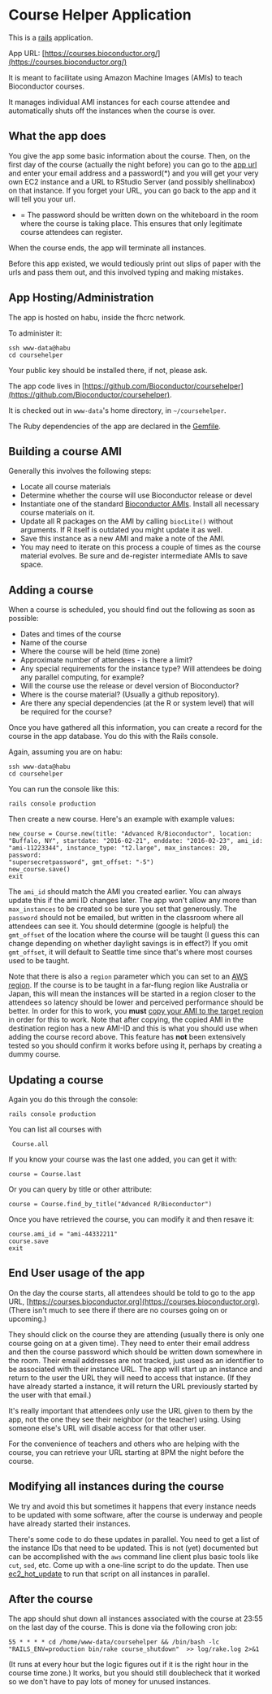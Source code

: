 # Course Helper Application

This is a [rails](http://rubyonrails.org/) application.

App URL: [https://courses.bioconductor.org/](https://courses.bioconductor.org/)

It is meant to facilitate using Amazon Machine Images (AMIs) to
teach Bioconductor courses.

It manages individual AMI instances for each course attendee and
automatically shuts off the instances when the course is over.

## What the app does

You give the app some basic information about the course.
Then, on the first day of the course (actually the night before)
you can go to the [app url](https://courses.bioconductor.org/)
and enter your email address and a password(*) and you will get
your very own EC2 instance and a URL to RStudio Server
(and possibly shellinabox) on that instance. If you forget
your URL, you can go back to the app and it will tell you
your url. 

* = The password should be written down on the whiteboard
in the room where the course is taking place. This ensures
that only legitimate course attendees can register.

When the course ends, the app will terminate all instances.

Before this app existed, we would tediously print out slips of
paper with the urls and pass them out, and this involved
typing and making mistakes.




## App Hosting/Administration

The app is hosted on habu, inside the fhcrc network.

To administer it:

    ssh www-data@habu
    cd coursehelper

Your public key should be installed there, if not, please ask.

The app code lives in [https://github.com/Bioconductor/coursehelper](https://github.com/Bioconductor/coursehelper).

It is checked out in `www-data`'s  home directory, in 
`~/coursehelper`.

The Ruby dependencies of the app are declared in the
[Gemfile](Gemfile).

## Building a course AMI

Generally this involves the following steps:

* Locate all course materials
* Determine whether the course will use Bioconductor release or devel
* Instantiate one of the standard
  [Bioconductor AMIs](http://www.bioconductor.org/help/bioconductor-cloud-ami/#ami_ids). Install all necessary course materials on it.
* Update all R packages on the AMI by calling `biocLite()` without
  arguments. If R itself is outdated you might update it as well.
* Save this instance as a new AMI and make a note of the AMI.
* You may need to iterate on this process a couple
  of times as the course material evolves. Be sure and
  de-register intermediate AMIs to save space.

## Adding a course

When a course is scheduled, you should find out the following
as soon as possible:

* Dates and times of the course
* Name of the course
* Where the course will be held (time zone)
* Approximate number of attendees - is there a limit?
* Any special requirements for the instance type? Will attendees
  be doing any parallel computing, for example?
* Will the course use the release or devel version of Bioconductor?
* Where is the course material? (Usually a github repository).
* Are there any special dependencies (at the R or system level)
  that will be required for the course?

Once you have gathered all this information, you can create a
record for the course in the app database. You do this with the 
Rails console. 

Again, assuming you are on habu:

    ssh www-data@habu
    cd coursehelper

You can run the console like this:

	rails console production

Then create a new course. Here's an example with example values:

    new_course = Course.new(title: "Advanced R/Bioconductor", location: 
    "Buffalo, NY", startdate: "2016-02-21", enddate: "2016-02-23", ami_id: 
    "ami-11223344", instance_type: "t2.large", max_instances: 20, password:
    "supersecretpassword", gmt_offset: "-5")
    new_course.save()
    exit


The `ami_id` should match the AMI you created earlier. You can always
update this if the ami ID changes later. The app won't allow any more
than `max_instances` to be created so be sure you set that generously.
The `password` should not be emailed, but written in the classroom
where all attendees can see it. You should determine (google is helpful)
the `gmt_offset` of the location where the course will be taught (I
guess this can change depending on whether daylight savings is in effect?)
If you omit `gmt_offset`, it will default to Seattle time since
that's where most courses used to be taught.

Note that there is also a `region` parameter which you can
set to an [AWS region](https://docs.aws.amazon.com/AWSEC2/latest/UserGuide/using-regions-availability-zones.html).
If the course is to be taught in a far-flung region 
like Australia or Japan, this will mean the instances will
be started in a region closer to the attendees so 
latency should be lower and perceived
performance should be better. In order for this to work,
you **must** 
[copy your AMI to the target region](https://docs.aws.amazon.com/AWSEC2/latest/UserGuide/CopyingAMIs.html)
in order for this to work. Note that after copying, the copied
AMI in the destination region has a new AMI-ID and this
is what you should use when adding the course record above.
This feature has **not** been extensively tested so you
should confirm it works before using it, perhaps by creating
a dummy course.


## Updating a course

Again you do this through the console:

    rails console production


 You can list all courses with 

     Course.all

If you know your course was the last one added, you can get it with:

    course = Course.last

Or you can query by title or other attribute:

    course = Course.find_by_title("Advanced R/Bioconductor")

Once you have retrieved the course, you can modify it and then resave it:

    course.ami_id = "ami-44332211"
    course.save
    exit


## End User usage of the app

On the day the course starts,
all attendees should be told to go to the app URL,
[https://courses.bioconductor.org](https://courses.bioconductor.org).
(There isn't much to see there if there are no courses going
on or upcoming.)

They should click on the course they are attending (usually there
is only one course going on at a given time).
They need to enter their email address and then the course
password which should be written down somewhere in the room.
Their email addresses are not tracked, just used as an identifier
to be associated with their instance URL. The app
will start up an instance and return to the user the URL
they will need to access that instance. (If they have already
started a instance, it will return the URL previously
started by the user with that email.)

It's really important that attendees only use the URL
given to them by the app, not the one they see their
neighbor (or the teacher) using. Using someone else's
URL will disable access for that other user.

For the convenience of teachers and others who are helping
with the course, you can retrieve your URL starting at 8PM
the night before the course.

## Modifying all instances during the course

We try and avoid this but sometimes it happens that every instance
needs to be updated with some software, after the course is 
underway and people have already started their instances.

There's some code to do these updates in parallel. 
You need to get a list of the instance IDs that need
to be updated. This is not (yet) documented but can be
accomplished with the `aws` command line client plus
basic tools like `cut`, `sed`, etc. 
Come up with a one-line script to do the update.
Then use [ec2_hot_update](https://github.com/dtenenba/ec2_hot_update)
to run that script on all instances in parallel.


## After the course

The app should shut down all instances associated with the course
at 23:55 on the last day of the course. This is done via the
following cron job:

    55 * * * * cd /home/www-data/coursehelper && /bin/bash -lc "RAILS_ENV=production bin/rake course_shutdown"  >> log/rake.log 2>&1

 (It runs at every hour but the logic figures out if it is the right
 hour in the course time zone.)
It works, but you should still doublecheck that it worked so we 
don't have to pay lots of money for unused instances.

